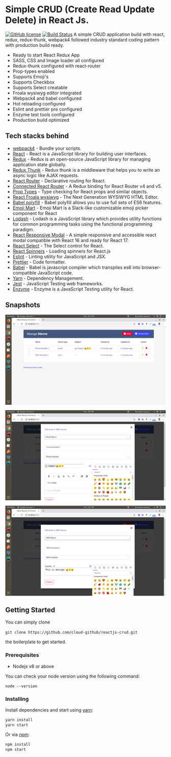 # Simple CRUD (Create Read Update Delete) in React Js.
 [![GitHub license](https://img.shields.io/badge/license-MIT-lime.svg)](https://github.com/cloud-github/reactjs-crud/blob/master/LICENSE) [![Build Status](https://travis-ci.org/cloud-github/react-redux-thunk-react-router-webpack4-eslint-loaders-pre-configured-boilerplate.svg?branch=master)](https://travis-ci.org/cloud-github/react-redux-thunk-react-router-webpack4-eslint-loaders-pre-configured-boilerplate)
A simple CRUD application build with react, redux, redux-thunk, webpack4 followed industry standard coding pattern with production build ready.



* Ready to start React Redux App
* SASS, CSS and Image loader all configured
* Redux-thunk configured with react-router 
* Prop-types enabled
* Supports Emoji's
* Supports Checkbox
* Supports Select creatable
* Froala wysiwyg editor integrated
* Webpack4 and babel configured
* Hot reloading configured
* Eslint and prettier pre configured
* Enzyme test tools configured
* Production build optimized

## Tech stacks behind

* [webpack4](https://webpack.js.org/) - Bundle your scripts.
* [React](https://babeljs.io/) - React is a JavaScript library for building user interfaces.
* [Redux](https://redux.js.org/) - Redux is an open-source JavaScript library for managing application state globally.
* [Redux Thunk](https://github.com/reduxjs/redux-thunk/) - Redux thunk is a middleware that helps you to write an async logic like AJAX requests.
* [React Router](https://github.com/ReactTraining/react-router) - Declarative routing for React.
* [Connected React Router](https://github.com/supasate/connected-react-router) - A Redux binding for React Router v4 and v5.
* [Prop Types](https://www.npmjs.com/package/prop-types) - Type checking for React props and similar objects.
* [React Froala wysiwyg](https://www.froala.com/wysiwyg-editor/docs/framework-plugins/react) - The Next Generation WYSIWYG HTML Editor.
* [Babel polyfill](https://babeljs.io/docs/en/babel-polyfill) - Babel polyfill allows you to use full sets of ES6 features. 
* [Emoji Mart](https://www.npmjs.com/package/emoji-mart) - Emoji Mart is a Slack-like customizable emoji picker component for React 
* [Lodash](https://www.npmjs.com/package/lodash) - Lodash is a JavaScript library which provides utility functions for common programming tasks using the functional programming paradigm.
* [React Responsive Modal](https://www.npmjs.com/package/react-responsive-modal) - A simple responsive and accessible react modal compatible with React 16 and ready for React 17.
* [React Select](https://www.npmjs.com/package/react-select) - The Select control for React.
* [React Spinners](https://www.npmjs.com/package/react-spinners) - Loading spinners for React.js
* [Eslint](https://eslint.org/) - Linting utility for JavaScript and JSX.
* [Prettier](https://prettier.io/) - Code formatter.
* [Babel](https://babeljs.io/) - Babel is javascript compiler which transpiles es6 into browser-compatible JavaScript code.
* [Yarn](https://yarnpkg.com) - Dependency Management.
* [Jest](https://jestjs.io/) - JavaScript Testing web frameworks.
* [Enzyme](https://airbnb.io/enzyme/docs/api/) - Enzyme is a JavaScript Testing utility for React.

## Snapshots
 
![alt text](https://raw.githubusercontent.com/cloud-github/reactjs-crud/master/public/images/reactjs_rails_crud1.png)

![alt text](https://raw.githubusercontent.com/cloud-github/reactjs-crud/master/public/images/reactjs_rails_crud2.png)

![alt text](https://raw.githubusercontent.com/cloud-github/reactjs-crud/master/public/images/reactjs_rails_crud3.png)

## Getting Started

You can simply clone 

``` git clone https://github.com/cloud-github/reactjs-crud.git ```

the boilerplate to get started.

### Prerequisites

* Nodejs v8 or above

You can check your node version using the following command:

```CLI
node --version
```

### Installing

Install dependencies and start using [yarn](https://yarnpkg.com):

```CLI
yarn install
yarn start
```

Or via [npm](https://www.npmjs.com/):

```CLI
npm install
npm start
```








